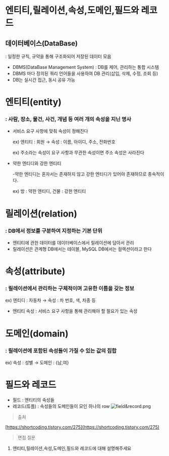 # 엔티티,릴레이션,속성,도메인,필드와 레코드

## 데이터베이스(DataBase)

: 일정한 규칙, 규약을 통해 구조화되어 저장된 데이터 모음

- DBMS(DataBase Management System) : DB를 제어, 관리하는 통합 시스템
- DBMS 마다 정의된 쿼리 언어들을 사용하여 DB 관리(삽입, 삭제, 수정, 조회 등)
- DB는 실시간 접근, 동시 공유 가능

# 엔티티(entity)

### : 사람, 장소, 물건, 사건, 개념 등 여러 개의 속성을 지닌 명사

- 서비스 요구 사항에 맞춰 속성이 정해진다
    
    ex) 엔티티 : 회원 → 속성 : 이름, 아이디, 주소, 전화번호
    
    ex) 주소라는 속성이 요구 사항과 무관한 속성이면 주소 속성은 사라진다
    
- 약한 엔티디와 강한 엔티티
    
    -약한 엔티디는 혼자서는 존재하지 않고 강한 엔티디가 있어야 존재하므로 종속적이다.
    
    ex) 방 : 약한 엔티디, 건물 : 강한 엔티티
    

# 릴레이션(relation)

### : DB에서 정보를 구분하여 지정하는 기본 단위

- 엔티티에 관한 데이터를 데이터베이스에서 릴레이션에 담아서 관리
- 릴레이션은 관계형 DB에서는 테이블, MySQL DB에서는 컬렉션이라고 한다

# 속성(attribute)

### : 릴레이션에서 관리하는 구체적이며 고유한 이름을 갖는 정보

ex) 엔티디 : 자동차 → 속성 : 차 번호, 색, 차종 등

- 엔티티 속성 : 서비스 요구 사항을 통해 관리해야 할 필요가 있는 속성

# 도메인(domain)

### : 릴레이션에 포함된 속성들이 가질 수 있는 값의 집합

ex) 속성 : 성별 → 도메인 : {남,여}

# 필드와 레코드

- 필드 : 엔티티의 속성들
- 레코드(튜플) : 속성들의 도메인들이 모인 하나의 row
![field&record.png](./image/field&record.png)

> 출처
> 

[https://shortcoding.tistory.com/275](https://shortcoding.tistory.com/275)

> 면접 질문
> 
1. 엔티티,릴레이션,속성,도메인,필드와 레코드에 대해 설명해주세요
